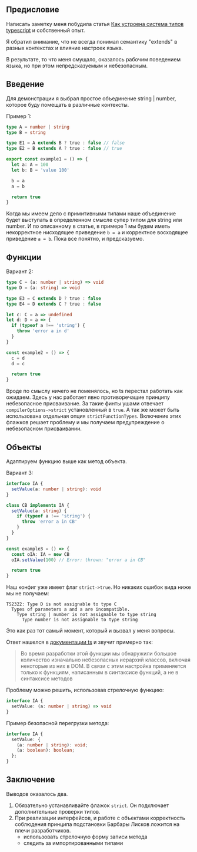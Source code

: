 ## Предисловие

Написать заметку меня побудила статья [Как устроена система типов typescript](https://ru.hexlet.io/blog/posts/sistema-tipov-v-typescript) и собственный опыт.

Я обратил внимание, что не всегда понимал семантику "extends" в разных контекстах и влияние настроек языка. 

В результате, то что меня смущало, оказалось рабочим поведением языка, но при этом непредсказуемым и небезопасным.     

## Введение

Для демонстрации я выбрал простое объединение string | number, которое буду помещать в различные контексты. 

Пример 1:

```ts
type A = number | string
type B = string

type E1 = A extends B ? true : false // false
type E2 = B extends A ? true : false // true

export const example1 = () => {
  let a: A = 100
  let b: B = 'value 100'

  b = a
  a = b

  return true
}
```

Когда мы имеем дело с примитивными типами наше объединение будет выступать в определенном смысле супер типом для string или number.
И по описанному в статье, в примере 1 мы будем иметь некорректное нисходящее приведение `b = a` и корректное восходящее приведение `a = b`.
Пока все понятно, и предсказуемо.

## Функции

Вариант 2:
```ts
type C = (a: number | string) => void
type D = (a: string) => void

type E3 = C extends D ? true : false
type E4 = D extends C ? true : false

let c: C = a => undefined
let d: D = a => {
  if (typeof a !== 'string') {
    throw 'error a in d'
  }
}

const example2 = () => {
  c = d
  d = c

  return true
}
```

Вроде по смыслу ничего не поменялось, но ts перестал работать как ожидаем. Здесь у нас работает явно противоречащие принципу небезопасное присваивание.
За такие финты ушами отвечает `compilerOptions->strict` установленный в `true`. А так же может быть использована отдельная опция `strictFunctionTypes`.
Включение этих флажков решает проблему и мы получаем предупреждение о небезопасном присваивании.

## Объекты
Адаптируем функцию выше как метод объекта.

Вариант 3:
```ts
interface IA {
  setValue(a: number | string): void
}

class CB implements IA {
  setValue(a: string) {
    if (typeof a !== 'string') {
      throw 'error a in CB'
    }
  }
}

const example3 = () => {
  const oIA: IA = new CB
  oIA.setValue(100) // Error: thrown: "error a in CB"

  return true
}
```

Наш конфиг уже имеет флаг `strict->true`. Но никаких ошибок вида ниже мы не получаем:

```
TS2322: Type D is not assignable to type C
  Types of parameters a and a are incompatible.
    Type string | number is not assignable to type string
      Type number is not assignable to type string
```

Это как раз тот самый момент, который и вызвал у меня вопросы.

Ответ нашелся в [документации ts](https://www.typescriptlang.org/tsconfig/#strictFunctionTypes) и звучит примерно так: 
> Во время разработки этой функции мы обнаружили большое количество изначально небезопасных иерархий классов, включая некоторые из них в DOM. В связи с этим настройка применяется только к функциям, написанным в синтаксисе функций, а не в синтаксисе методов

Проблему можно решить, использовав стрелочную функцию:
```ts
interface IA {
  setValue: (a: number | string) => void
}
```

Пример безопасной перегрузки метода:
```ts
interface IA {
  setValue: {
    (a: number | string): void;
    (a: boolean): boolean;
  };
}
```

## Заключение
Выводов оказалось два.
1. Обязательно устанавливайте флажок `strict`. Он подключает дополнительные проверки типов.
2. При реализации интерфейсов, и работе с объектами корректность соблюдения принципа подстановки Барбары Лисков ложится на плечи разработчиков.
    - использовать стрелочную форму записи метода
    - следить за импортированными типами 



